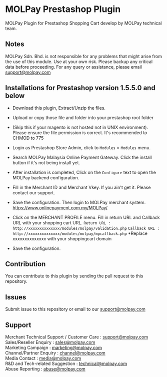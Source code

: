 MOLPay Prestashop Plugin
=====================

MOLPay Plugin for Prestashop Shopping Cart develop by MOLPay technical team.


Notes
-----

MOLPay Sdn. Bhd. is not responsible for any problems that might arise from the use of this module. 
Use at your own risk. Please backup any critical data before proceeding. For any query or 
assistance, please email support@molpay.com 


Installations for Prestashop version 1.5.5.0 and below
------------------------------------------------------

- Download this plugin, Extract/Unzip the files. 

- Upload or copy those file and folder into your prestashop root folder

- (Skip this if your magento is not hosted not in UNIX environment). 
Please ensure the file permission is correct. It's recommended to CHMOD to 775

- Login as Prestashop Store Admin, click to `Modules` > `Modules` menu.

- Search MOLPay Malaysia Online Payment Gateway. Click the install button if it's not being install yet.

- After installation is completed, Click on the `Configure` text to open the MOLPay backend configuration.

- Fill in the Merchant ID and Merchant Vkey. If you ain't get it. Please contact our support.

- Save the configuration. Then login to MOLPay merchant system. https://www.onlinepayment.com.my/MOLPay/

- Click on the MERCHANT PROFILE menu. Fill in return URL and Callback URL with your shopping cart URL.
    `Return URL : http://xxxxxxxxxxxxxx/modules/molpay/validation.php`
    `Callback URL : http://xxxxxxxxxxxxxx/modules/molpay/mpcallback.php`
    *Replace xxxxxxxxxxxxxx with your shoppingcart domain
    
- Save the configuration.


Contribution
------------

You can contribute to this plugin by sending the pull request to this repository.


Issues
------------

Submit issue to this repository or email to our support@molpay.com


Support
-------

Merchant Technical Support / Customer Care : support@molpay.com <br>
Sales/Reseller Enquiry : sales@molpay.com <br>
Marketing Campaign : marketing@molpay.com <br>
Channel/Partner Enquiry : channel@molpay.com <br>
Media Contact : media@molpay.com <br>
R&D and Tech-related Suggestion : technical@molpay.com <br>
Abuse Reporting : abuse@molpay.com
